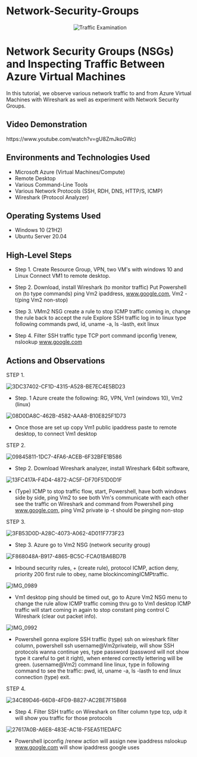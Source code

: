 # Network-Security-Groups

<p align="center">
<img src="https://i.imgur.com/Ua7udoS.png" alt="Traffic Examination"/>
</p>

<h1>Network Security Groups (NSGs) and Inspecting Traffic Between Azure Virtual Machines</h1>
In this tutorial, we observe various network traffic to and from Azure Virtual Machines with Wireshark as well as experiment with Network Security Groups. <br />


<h2>Video Demonstration</h2>https://www.youtube.com/watch?v=gU8ZmJkoGWc)
<h2>Environments and Technologies Used</h2>

- Microsoft Azure (Virtual Machines/Compute)
- Remote Desktop
- Various Command-Line Tools
- Various Network Protocols (SSH, RDH, DNS, HTTP/S, ICMP)
- Wireshark (Protocol Analyzer)

<h2>Operating Systems Used </h2>

- Windows 10 (21H2)
- Ubuntu Server 20.04

<h2>High-Level Steps</h2>

- Step 1. Create Resource Group, VPN, two VM's with windows 10 and Linux
          Connect VM1 to remote desktop.
  
- Step 2. Download, install Wireshark (to monitor traffic)
          Put Powershell on (to type commands) ping Vm2 ipaddress, www.google.com, Vm2 -t(ping Vm2 non-stop)
  
- Step 3. VMm2 NSG create a rule to stop ICMP traffic coming in, change the rule back to accept the rule
          Explore SSH traffic log in to linux type following commands pwd, id, uname -a, ls -lasth, exit linux

- Step 4. Filter SSH traffic type TCP port command ipconfig \renew, nslookup www.google.com 

<h2>Actions and Observations</h2>

STEP 1.

![3DC37402-CF1D-4315-A528-BE7EC4E5BD23](https://github.com/davidlab8/Network-Security-Groups/assets/154483052/da115f00-1905-4b53-9f79-53a119c43032)
 - Step. 1 Azure create the following: RG, VPN, Vm1 (windows 10), Vm2 (linux)

![08D0DA8C-462B-4582-AAA8-B10E825F1D73](https://github.com/davidlab8/Network-Security-Groups/assets/154483052/7cb704cf-c432-40e7-b66f-9ede489da391)
 - Once those are set up copy Vm1 public ipaddress paste to remote desktop, to connect Vm1 desktop

STEP 2.

![09845811-1DC7-4FA6-ACEB-6F32BFE1B586](https://github.com/davidlab8/Network-Security-Groups/assets/154483052/24dab620-5a69-4546-9e1c-fb673b676b7d)
  - Step 2. Download Wireshark analyzer, install Wireshark 64bit software,

![13FC417A-F4D4-4872-AC5F-DF70F51D0D1F](https://github.com/davidlab8/Network-Security-Groups/assets/154483052/b949f09e-4c54-4801-91db-ab9e91c341c3)
 - (Type) ICMP to stop traffic flow, start, Powershell, have both windows side by side, ping Vm2 to see both Vm's communicate with each other see the traffic on Wireshark and command from Powershell 
ping www.google.com, ping Vm2 private ip -t should be pinging non-stop

STEP 3.

![3FB53D0D-A28C-4073-A062-4D011F773F23](https://github.com/davidlab8/Network-Security-Groups/assets/154483052/ff4acbf8-c752-40ec-b6a4-b9a5f134af52)
 - Step 3. Azure go to Vm2 NSG (network security group)

![F868048A-B917-4865-BC5C-FCA01BA6BD7B](https://github.com/davidlab8/Network-Security-Groups/assets/154483052/d3ba3ff8-4e9e-4914-a970-7cac55402e9b)
 - Inbound security rules, + (create rule), protocol ICMP, action deny, priority 200 first rule to obey, name blockincomingICMPtraffic. 

![IMG_0989](https://github.com/davidlab8/Network-Security-Groups/assets/154483052/9bb05881-aaa4-4f60-bd32-41166c0da069)
 - Vm1 desktop ping should be timed out, go to Azure Vm2 NSG menu to change the rule allow ICMP traffic coming thru go to Vm1 desktop 
ICMP traffic will start coming in again to stop constant ping control C   Wireshark (clear out packet info).

![IMG_0992](https://github.com/davidlab8/Network-Security-Groups/assets/154483052/d910eedb-73a8-48ba-bf8c-bd9a13ccf7e8)
 - Powershell gonna explore SSH traffic (type) ssh on wireshark filter column, powershell ssh username@Vm2privateip, will show SSH protocols wanna continue yes, type password (password will not show type it careful to get it right), when entered correctly lettering will be green. (username@Vm2) command line linux, type in following command to see the traffic: pwd, id, uname -a, ls -lasth to end linux connection (type) exit.

STEP 4.

![34C89D46-66D8-4FD9-B827-AC2BE7F15B68](https://github.com/davidlab8/Network-Security-Groups/assets/154483052/fff76566-507f-4279-b54c-cf97f7db1a01)
 - Step 4. Filter SSH traffic on Wireshark on filter column type tcp, udp it will show you traffic for those protocols
   
![27617A0B-A6E8-483E-AC18-F5EA511EDAFC](https://github.com/davidlab8/Network-Security-Groups/assets/154483052/a65bf546-41cf-4845-adee-e73c9544ba21)
 - Powershell ipconfig /renew action will assign new ipaddress nslookup www.google.com will show ipaddress google uses 


